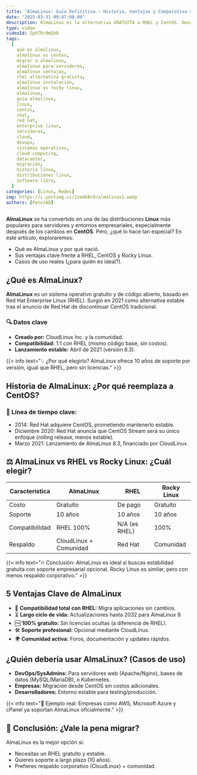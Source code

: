 ```yaml
---
title: "AlmaLinux: Guía Definitiva – Historia, Ventajas y Comparativa vs RHEL(CentOS)"
date: "2025-03-31 09:47:00.00"
description: AlmaLinux es la alternativa GRATUITA a RHEL y CentOS. Descubre su historia, ventajas, cómo migrar y por qué es ideal para servidores y DevOps. ¡Todo explicado en 5 minutos!
type: video
videoId: ZphTRr0mDV0
tags:
  [
    qué es almalinux,
    almalinux vs centos,
    migrar a almalinux,
    almalinux para servidores,
    almalinux ventajas,
    rhel alternativa gratuita,
    almalinux instalación,
    almalinux vs rocky linux,
    almalinux,
    guia almalinux,
    linux,
    centos,
    rhel,
    red hat,
    enterprise linux,
    servidores,
    cloud,
    devops,
    sistemas operativos,
    cloud computing,
    datacenter,
    migración,
    historia linux,
    distribuciones linux,
    software libre,
  ]
categories: [Linux, Redes]
img: https://i.postimg.cc/1zm4kBr9/almalinux1.webp
authors: [PatoJAD]
---
```


**AlmaLinux** se ha convertido en una de las distribuciones **Linux** más populares para servidores y entornos empresariales, especialmente después de los cambios en **CentOS**. Pero, ¿qué lo hace tan especial? En este artículo, exploraremos:

- Qué es AlmaLinux y por qué nació.
- Sus ventajas clave frente a RHEL, CentOS y Rocky Linux.
- Casos de uso reales (¿para quién es ideal?).

## ¿Qué es AlmaLinux?

**AlmaLinux** es un sistema operativo gratuito y de código abierto, basado en Red Hat Enterprise Linux (RHEL). Surgió en 2021 como alternativa estable tras el anuncio de Red Hat de discontinuar CentOS tradicional.

### 🔍 Datos clave

- **Creado por:** CloudLinux Inc. y la comunidad.
- **Compatibilidad:** 1:1 con RHEL (mismo código base, sin costos).
- **Lanzamiento estable:** Abril de 2021 (versión 8.3).

{{< info text="💡 ¿Por qué elegirlo? AlmaLinux ofrece 10 años de soporte por versión, igual que RHEL, pero sin licencias." >}}

## Historia de AlmaLinux: ¿Por qué reemplaza a CentOS?

### 📅 Línea de tiempo clave:

- 2014: Red Hat adquiere CentOS, prometiendo mantenerlo estable.
- Diciembre 2020: Red Hat anuncia que CentOS Stream será su único enfoque (rolling release, menos estable).
- Marzo 2021: Lanzamiento de AlmaLinux 8.3, financiado por CloudLinux.

## ⚖️ AlmaLinux vs RHEL vs Rocky Linux: ¿Cuál elegir?

| Característica | AlmaLinux              | RHEL          | Rocky Linux |
| -------------- | ---------------------- | ------------- | ----------- |
| Costo          | Gratuito               | De pago       | Gratuito    |
| Soporte        | 10 años                | 10 años       | 10 años     |
| Compatibilidad | RHEL 100%              | N/A (es RHEL) | 100%        |
| Respaldo       | CloudLinux + Comunidad | Red Hat       | Comunidad   |

{{< info text="🔥 Conclusión: AlmaLinux es ideal si buscas estabilidad gratuita con soporte empresarial opcional. Rocky Linux es similar, pero con menos respaldo corporativo." >}}

## 5 Ventajas Clave de AlmaLinux

- 🔐 **Compatibilidad total con RHEL:** Migra aplicaciones sin cambios.
- ⏳ **Largo ciclo de vida:** Actualizaciones hasta 2032 para AlmaLinux 9.
- 🆓 **100% gratuito:** Sin licencias ocultas (a diferencia de RHEL).
- 🛠️ **Soporte profesional:** Opcional mediante CloudLinux.
- 🌍 **Comunidad activa:** Foros, documentación y updates rápidos.

## ¿Quién debería usar AlmaLinux? (Casos de uso)

- **DevOps/SysAdmins:** Para servidores web (Apache/Nginx), bases de datos (MySQL/MariaDB), o Kubernetes.
- **Empresas:** Migración desde CentOS sin costos adicionales.
- **Desarrolladores:** Entorno estable para testing/producción.

{{< info text="📌 Ejemplo real: Empresas como AWS, Microsoft Azure y cPanel ya soportan AlmaLinux oficialmente." >}}

## 📌 Conclusión: ¿Vale la pena migrar?

AlmaLinux es la mejor opción si:

- Necesitas un RHEL gratuito y estable.
- Quieres soporte a largo plazo (10 años).
- Prefieres respaldo corporativo (CloudLinux) + comunidad.

<script type="application/ld+json">
{
  "@context": "https://schema.org",
  "@type": "FAQPage",
  "mainEntity": [
    {
      "@type": "Question",
      "name": "¿AlmaLinux es gratuito?",
      "acceptedAnswer": {
        "@type": "Answer",
        "text": "Sí, AlmaLinux es 100% gratuito y de código abierto, a diferencia de RHEL que requiere licencia."
      }
    },
    {
      "@type": "Question",
      "name": "¿AlmaLinux es estable?",
      "acceptedAnswer": {
        "@type": "Answer",
        "text": "Totalmente. AlmaLinux está diseñado para entornos de producción, con soporte de hasta 10 años."
      }
    }
  ]
}
</script>
